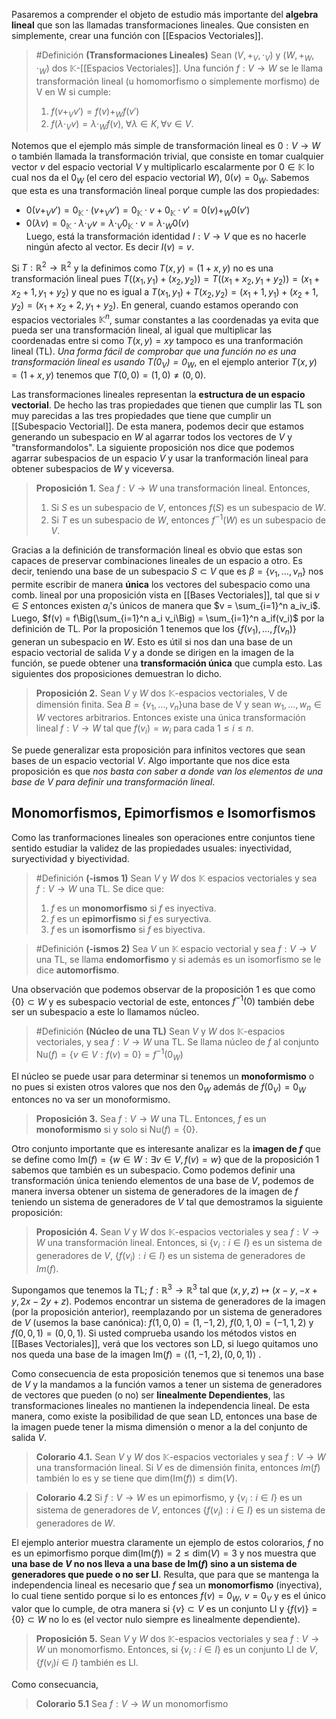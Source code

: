 Pasaremos a comprender el objeto de estudio más importante del **algebra lineal** que son las llamadas transformaciones lineales. Que consisten en simplemente, crear una función con [[Espacios Vectoriales]]. 

> #Definición **(Transformaciones Lineales)** Sean $(V, +_V, \cdot_V)$ y $(W, +_W, \cdot_W)$ dos $\mathbb{K}$-[[Espacios Vectoriales]]. Una función $f:V \rightarrow W$ se le llama transformación lineal (u homomorfismo o simplemente morfismo) de V en W si cumple:
> 1. $f(v +_V v') = f(v) + _W f(v')$ 
> 2. $f(\lambda \cdot_V v) = \lambda \cdot_W f(v), \;  \forall \lambda \in K, \forall v \in V$.

Notemos que el ejemplo más simple de transformación lineal es $0: V \rightarrow W$ o también llamada la transformación trivial, que consiste en tomar cualquier vector $v$ del espacio vectorial $V$ y multiplicarlo escalarmente por $0 \in \mathbb{K}$ lo cual nos da el $0_W$ (el cero del espacio vectorial $W$), $0(v) = 0_W$. Sabemos que esta es una transformación lineal porque cumple las dos propiedades: 
- $0(v +_V v') = 0_{\mathbb{K}} \cdot (v +_V v') = 0_{\mathbb{K}} \cdot v +   0_{\mathbb{K}} \cdot v' = 0(v) +_W 0(v')$
- $0(\lambda v) = 0_\mathbb{K} \cdot \lambda \cdot_V v = \lambda \cdot_V 0_\mathbb{K} \cdot v = \lambda \cdot_W 0(v)$  
Luego, está la transformación identidad $I: V \rightarrow V$ que es no hacerle ningún afecto al vector. Es decir $I(v) = v$. 

Si $T: \mathbb{R}^2 \rightarrow \mathbb{R}^2$ y la definimos como $T(x,y) = (1+x,y)$ no es una transformación lineal pues $T((x_1,y_1) + (x_2, y_2)) = T((x_1+x_2, y_1+y_2)) = (x_1+x_2+1, y_1+y_2)$ y que no es igual a $T(x_1, y_1) + T(x_2,y_2) = (x_1+1, y_1) + (x_2+1, y_2) = (x_1+x_2+2, y_1+y_2)$. En general, cuando estamos operando con espacios vectoriales $\mathbb{K}^n$, sumar constantes a las coordenadas ya evita que pueda ser una transformación lineal, al igual que multiplicar las coordenadas entre si como $T(x,y)=xy$ tampoco es una tranformación lineal (TL). _Una forma fácil de comprobar que una función no es una transformación lineal es usando $T(0_V) = 0_W$_, en el ejemplo anterior $T(x, y) = (1+x, y)$ tenemos que $T(0,0) = (1,0) \neq (0,0)$.  

Las transformaciones lineales representan la **estructura de un espacio vectorial**. De hecho las tras propiedades que tienen que cumplir las TL son muy parecidas a las tres propiedades que tiene que cumplir un [[Subespacio Vectorial]]. De esta manera, podemos decir que estamos generando un subespacio en $W$ al agarrar todos los vectores de $V$ y "transformandolos". La siguiente proposición nos dice que podemos agarrar subespacios de un espacio $V$ y usar la tranformación lineal para obtener subespacios de $W$ y viceversa.

> **Proposición 1.** Sea $f: V \rightarrow W$ una transformación lineal. Entonces,
> 1. Si $S$  es un subespacio de $V$, entonces $f(S)$ es un subespacio de $W$. 
> 2. Si $T$ es un subespacio de $W$, entonces $f^{-1}(W)$ es un subespacio de $V$.

Gracias a la definición de transformación lineal es obvio que estas son capaces de preservar combinaciones lineales de un espacio a otro. Es decir, teniendo una base de un subespacio $S \subset V$ que es $\beta = \{v_1, \dots, v_n\}$ nos permite escribir de manera **única** los vectores del subespacio como una comb. lineal por una proposición vista en [[Bases Vectoriales]], tal que si $v \in S$ entonces existen $a_i$'s únicos de manera que $v = \sum_{i=1}^n a_iv_i$. Luego, $f(v) = f\Big(\sum_{i=1}^n a_i v_i\Big) = \sum_{i=1}^n a_if(v_i)$  por la definición de TL. Por la proposición 1 tenemos que los $\{f(v_1), \dots, f(v_n)\}$ generan un subespacio en $W$. 
Esto es útil si nos dan una base de un espacio vectorial de salida $V$ y a donde se dirigen en la imagen de la función, se puede obtener una **transformación única** que cumpla esto. Las siguientes dos proposiciones demuestran lo dicho.

> **Proposición 2.** Sean $V$ y $W$ dos $\mathbb{K}$-espacios vectoriales, V de dimensión ﬁnita. Sea $B = \{v_1 , . . . , v_n \}$una base de V y sean $w_1 , . . . , w_n \in W$ vectores arbitrarios. Entonces existe una única transformación lineal $f : V → W$ tal que $f (v_i) = w_i$ para cada $1 ≤ i ≤ n$.

Se puede generalizar esta proposición para infinitos vectores que sean bases de un espacio vectorial $V$. Algo importante que nos dice esta proposición es que *nos basta con saber a donde van los elementos de una base de $V$ para definir una transformación lineal*.

## Monomorfismos, Epimorfismos e Isomorfismos
Como las tranformaciones lineales son operaciones entre conjuntos tiene sentido estudiar la validez de las propiedades usuales: inyectividad, suryectividad y biyectividad. 

> #Definición **(-ismos 1)** Sean $V$ y $W$ dos $\mathbb{K}$ espacios vectoriales y sea $f:V \rightarrow W$ una TL. Se dice que:
> 1. $f$ es un **monomorfismo** si $f$ es inyectiva.
> 2. $f$ es un **epimorfismo** si $f$ es suryectiva.
> 3. $f$ es un **isomorfismo** si $f$ es biyectiva.

> #Definición **(-ismos 2)** Sea $V$ un $\mathbb{K}$ espacio vectorial y sea $f:V \rightarrow V$ una TL, se llama **endomorfismo** y si además es un isomorfismo se le dice **automorfismo**.

Una observación que podemos observar de la proposición 1 es que como $\{0\} \subset W$ y es subespacio vectorial de este, entonces $f^{-1}({0})$ también debe ser un subespacio a este lo llamamos núcleo.

> #Definición **(Núcleo de una TL)** Sean $V$ y $W$ dos $\mathbb{K}$-espacios vectoriales, y sea $f: V \rightarrow W$ una TL. Se llama núcleo de $f$ al conjunto $\mathrm{Nu}(f)= \{v \in V : f(v)=0\} = f^{-1}({0_W})$  

El núcleo se puede usar para determinar si tenemos un **monoformismo** o no pues si existen otros valores que nos den $0_W$ además de $f(0_V) = 0_W$ entonces no va ser un monoformismo. 

> **Proposición 3.** Sea $f: V \rightarrow W$ una TL. Entonces, $f$ es un **monoformismo** si y solo si $\mathrm{Nu}(f) = \{0\}$. 

Otro conjunto importante que es interesante analizar es la **imagen de $f$** que se define como $\mathrm{Im}(f) = \{ w \in W : \exists v \in V, f(v) = w\}$ que de la proposición 1 sabemos que también es un subespacio. 
Como podemos definir una transformación única teniendo elementos de una base de $V$, podemos de manera inversa obtener un sistema de generadores de la imagen de $f$ teniendo un sistema de generadores de $V$ tal que demostramos la siguiente proposición:

> **Proposición 4.** Sean $V$ y $W$ dos $\mathbb{K}$-espacios vectoriales y sea $f: V \rightarrow W$ una transformación lineal. Entonces, si $\{v_i: i \in I\}$ es un sistema de generadores de $V$, $\{f(v_i): i \in I\}$ es un sistema de generadores de $Im(f)$.

Supongamos que tenemos la TL; $f: \mathbb{R}^3 \rightarrow \mathbb{R}^3$ tal que $(x,y,z) \mapsto (x-y, -x+y, 2x-2y+z)$. Podemos encontrar un sistema de generadores de la imagen (por la proposición anterior), reemplazando por un sistema de generadores de $V$ (usemos la base canónica): $f(1,0,0) = (1,-1,2)$, $f(0,1,0)= (-1,1,2)$ y $f(0,0,1) = (0,0,1)$. Si usted comprueba usando los métodos vistos en [[Bases Vectoriales]], verá que los vectores son LD, si luego quitamos uno nos queda una base de la imagen $\mathrm{Im}(f) = \langle (1,-1,2), (0,0,1) \rangle$ .

Como consecuencia de esta proposición tenemos que si tenemos una base de $V$ y la mandamos a la función vamos a tener un sistema de generadores de vectores que pueden (o no) ser **linealmente Dependientes**, las transformaciones lineales no mantienen la independencia lineal. De esta manera, como existe la posibilidad de que sean LD, entonces una base de la imagen puede tener la misma dimensión o menor a la del conjunto de salida $V$.

> **Colorario 4.1.** Sean $V$ y $W$ dos $\mathbb{K}$-espacios vectoriales y sea $f: V \rightarrow W$ una transformación lineal. Si $V$ es de dimensión finita, entonces $Im(f)$ también lo es y se tiene que $\mathrm{dim(Im}(f)) \leq \mathrm{dim}(V)$.

> **Colorario 4.2** Si $f:V \rightarrow W$ es un epimorfismo, y $\{v_i : i \in I\}$ es un sistema de generadores de $V$, entonces $\{f(v_i) : i \in I\}$ es un sistema de generadores de $W$.

El ejemplo anterior muestra claramente un ejemplo de estos colorarios, $f$ no es un epimorfismo porque $\mathrm{dim(Im}(f)) = 2 \leq \mathrm{dim}(V) = 3$ y nos muestra que **una base de $V$ no nos lleva a una base de $\mathrm{Im}(f)$ sino a un sistema de generadores que puede o no ser LI**. 
Resulta, que para que se mantenga la independencia lineal es necesario que $f$ sea un **monomorfismo** (inyectiva), lo cual tiene sentido porque si lo es entonces $f(v) = 0_W$, $v=0_V$ y es el único valor que lo cumple, de otra manera si $\{v\} \subset V$ es un conjunto LI y $\{f(v)\} = \{0\} \subset W$ no lo es (el vector nulo siempre es linealmente dependiente). 

> **Proposición 5.** Sean $V$ y $W$ dos $\mathbb{K}$-espacios vectoriales y sea $f: V \rightarrow W$ un monomorfismo. Entonces, si $\{v_i : i \in I\}$ es un conjunto LI de $V$, $\{f(v_i) i \in I\}$ también es LI.

Como consecuancia,

> **Colorario 5.1** Sea $f: V \rightarrow W$ un monomorfismo




